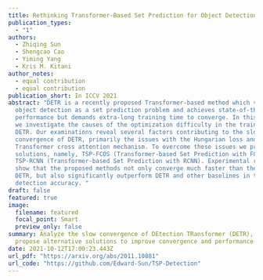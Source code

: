```yaml
---
title: Rethinking Transformer-Based Set Prediction for Object Detection
publication_types:
  - "1"
authors:
  - Zhiqing Sun
  - Shengcao Cao
  - Yiming Yang
  - Kris M. Kitani
author_notes:
  - equal contribution
  - equal contribution
publication_short: In ICCV 2021
abstract: "DETR is a recently proposed Transformer-based method which views
  object detection as a set prediction problem and achieves state-of-the-art
  performance but demands extra-long training time to converge. In this paper,
  we investigate the causes of the optimization difficulty in the training of
  DETR. Our examinations reveal several factors contributing to the slow
  convergence of DETR, primarily the issues with the Hungarian loss and the
  Transformer cross attention mechanism. To overcome these issues we propose two
  solutions, namely, TSP-FCOS (Transformer-based Set Prediction with FCOS) and
  TSP-RCNN (Transformer-based Set Prediction with RCNN). Experimental results
  show that the proposed methods not only converge much faster than the original
  DETR, but also significantly outperform DETR and other baselines in terms of
  detection accuracy. "
draft: false
featured: true
image:
  filename: featured
  focal_point: Smart
  preview_only: false
summary: Analyze the slow convergence of DEtection TRansformer (DETR), and
  propose alternative solutions to improve convergence and performance of DETR.
date: 2021-10-12T17:00:23.443Z
url_pdf: "https://arxiv.org/abs/2011.10881"
url_code: "https://github.com/Edward-Sun/TSP-Detection"
---
```

